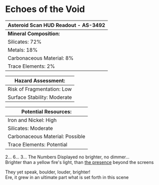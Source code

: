 # Echoes of the Void

| Asteroid Scan HUD Readout - AS-3492   |  
|---------------------------------------|    
|  **Mineral Composition:**                 |  
|     Silicates: 72%                   |  
|     Metals: 18%                      |  
|     Carbonaceous Material: 8%        |  
|     Trace Elements: 2%               |  

|  **Hazard Assessment:**              |  
|-------------------------------------|
|     Risk of Fragmentation: Low       |  
|     Surface Stability: Moderate      |  

|  **Potential Resources:**            |  
|--------------------------------------|
|     Iron and Nickel: High            |  
|     Silicates: Moderate              |  
|     Carbonaceous Material: Possible  |  
|     Trace Elements: Potential        |                              

2... 6... 3... The Numbers Displayed no brighter, no dimmer...  
Brighter than a yellow fire's light, than [the presence](https://github.com/ScammrsNvrDie/Perambulate/wiki/Presence-Beacon) beyond the screens  

They yet speak, boulder, louder, brighter!  
Ere, it grew in an ultimate part what is set forth in this scene  
